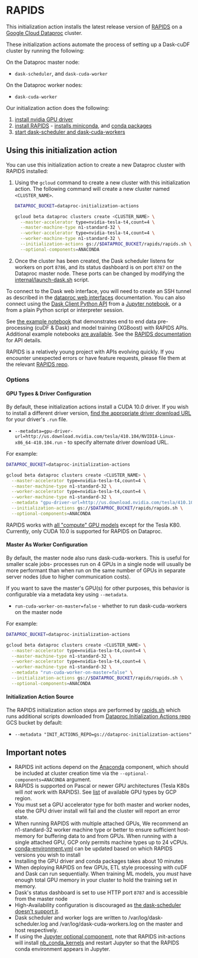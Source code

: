 # RAPIDS

This initialization action installs the latest release version of [RAPIDS](https://rapids.ai/) on a [Google Cloud Dataproc](https://cloud.google.com/dataproc) cluster. 

These initialization actions automate the process of setting up a Dask-cuDF cluster by running the following:

On the Dataproc master node:
- `dask-scheduler`, and `dask-cuda-worker`

On the Dataproc worker nodes:
- `dask-cuda-worker`

Our initialization action does the following:
1. [install nvidia GPU driver](internal/install-gpu-driver.sh)
2. [install RAPIDS](rapids.sh) - [installs miniconda](https://github.com/GoogleCloudPlatform/dataproc-initialization-actions/tree/master/conda), and [conda packages](internal/conda-environment.yml)
3. [start dask-scheduler and dask-cuda-workers](internal/launch-dask.sh)

## Using this initialization action
You can use this initialization action to create a new Dataproc cluster with RAPIDS installed:

1. Using the `gcloud` command to create a new cluster with this initialization action. The following command will create a new cluster named `<CLUSTER_NAME>`.

    ```bash
    DATAPROC_BUCKET=dataproc-initialization-actions

    gcloud beta dataproc clusters create <CLUSTER_NAME> \
      --master-accelerator type=nvidia-tesla-t4,count=4 \
      --master-machine-type n1-standard-32 \
      --worker-accelerator type=nvidia-tesla-t4,count=4 \
      --worker-machine-type n1-standard-32 \
      --initialization-actions gs://$DATAPROC_BUCKET/rapids/rapids.sh \
      --optional-components=ANACONDA
    ```

2. Once the cluster has been created, the Dask scheduler listens for workers on port `8786`, and its status dashboard is on port `8787` on the Dataproc master node. These ports can be changed by modifying the [internal/launch-dask.sh](launch-dask.sh) script.

To connect to the Dask web interface, you will need to create an SSH tunnel as described in the [dataproc web interfaces](https://cloud.google.com/dataproc/cluster-web-interfaces) documentation. You can also connect using the [Dask Client Python API](http://distributed.dask.org/en/latest/client.html) from a [Jupyter notebook](https://cloud.google.com/dataproc/docs/concepts/components/jupyter), or a from a plain Python script or interpreter session.

See [the example notebook](https://github.com/rapidsai/notebooks-extended/tree/master/advanced/E2E/taxi/NYCTaxi-E2E.ipynb) that demonstrates end to end data pre-processing (cuDF & Dask) and model training (XGBoost) with RAPIDS APIs. Additional example notebooks [are available](https://github.com/rapidsai/notebooks). See the [RAPIDS documentation](https://docs.rapids.ai/) for API details.

RAPIDS is a relatively young project with APIs evolving quickly. If you encounter unexpected errors or have feature requests, please file them at the relevant [RAPIDS repo](https://github.com/rapidsai).

### Options

#### GPU Types & Driver Configuration

By default, these initialization actions install a CUDA 10.0 driver. If you wish to install a different driver version, [find the appropriate driver download URL](https://www.nvidia.com/Download/index.aspx?lang=en-us) for your driver's `.run` file.

* `--metadata=gpu-driver-url=http://us.download.nvidia.com/tesla/410.104/NVIDIA-Linux-x86_64-410.104.run` - to specify alternate driver download URL.

For example:

```bash
DATAPROC_BUCKET=dataproc-initialization-actions

gcloud beta dataproc clusters create <CLUSTER_NAME> \
  --master-accelerator type=nvidia-tesla-t4,count=4 \
  --master-machine-type n1-standard-32 \
  --worker-accelerator type=nvidia-tesla-t4,count=4 \
  --worker-machine-type n1-standard-32 \
  --metadata "gpu-driver-url=http://us.download.nvidia.com/tesla/410.104/NVIDIA-Linux-x86_64-410.104.run" \
  --initialization-actions gs://$DATAPROC_BUCKET/rapids/rapids.sh \
  --optional-components=ANACONDA
```

RAPIDS works with [all "compute" GPU models](https://cloud.google.com/compute/docs/gpus/) except for the Tesla K80. Currently, only CUDA 10.0 is supported for RAPIDS on Dataproc.

#### Master As Worker Configuration

By default, the master node also runs dask-cuda-workers. This is useful for smaller scale jobs- processes run on 4 GPUs in a single node will usually be more performant than when run on the same number of GPUs in separate server nodes (due to higher communication costs).

If you want to save the master's GPU(s) for other purposes, this behavior is configurable via a metadata key using `--metadata`.

* `run-cuda-worker-on-master=false` - whether to run dask-cuda-workers on the master node

For example:
```bash
DATAPROC_BUCKET=dataproc-initialization-actions

gcloud beta dataproc clusters create <CLUSTER_NAME> \
  --master-accelerator type=nvidia-tesla-t4,count=4 \
  --master-machine-type n1-standard-32 \
  --worker-accelerator type=nvidia-tesla-t4,count=4 \
  --worker-machine-type n1-standard-32 \
  --metadata "run-cuda-worker-on-master=false" \
  --initialization-actions gs://$DATAPROC_BUCKET/rapids/rapids.sh \
  --optional-components=ANACONDA
```

#### Initialization Action Source

The RAPIDS initialization action steps are performed by [rapids.sh](rapids.sh) which runs additional scripts downloaded from [Dataproc Initialization Actions repo](https://pantheon.corp.google.com/storage/browser/dataproc-initialization-actions) GCS bucket by default:

* `--metadata "INIT_ACTIONS_REPO=gs://dataproc-initialization-actions"`


## Important notes
* RAPIDS init actions depend on the [Anaconda](https://cloud.google.com/dataproc/docs/concepts/components/anaconda) component, which should be included at cluster creation time via the `--optional-components=ANACONDA` argument.
* RAPIDS is supported on Pascal or newer GPU architectures (Tesla K80s will _not_ work with RAPIDS). See [list](https://cloud.google.com/compute/docs/gpus/) of available GPU types by GCP region.
* You must set a GPU accelerator type for both master and worker nodes, else the GPU driver install will fail and the cluster will report an error state.
* When running RAPIDS with multiple attached GPUs, We recommend an n1-standard-32 worker machine type or better to ensure sufficient host-memory for buffering data to and from GPUs. When running with a single attached GPU, GCP only permits machine types up to 24 vCPUs.
* [conda-environment.yml](internal/conda-environment.yml) can be updated based on which RAPIDS versions you wish to install
* Installing the GPU driver and conda packages takes about 10 minutes
* When deploying RAPIDS on few GPUs, ETL style processing with cuDF and Dask can run sequentially. When training ML models, you _must_ have enough total GPU memory in your cluster to hold the training set in memory.
* Dask's status dashboard is set to use HTTP port `8787` and is accessible from the master node
* High-Availability configuration is discouraged as [the dask-scheduler doesn't support it](https://github.com/dask/distributed/issues/1072).
* Dask scheduler and worker logs are written to /var/log/dask-scheduler.log and /var/log/dask-cuda-workers.log on the master and host respectively.
* If using the [Jupyter optional component](https://cloud.google.com/dataproc/docs/concepts/components/jupyter), note that RAPIDS init-actions will install [nb_conda_kernels](https://github.com/Anaconda-Platform/nb_conda_kernels) and restart Jupyter so that the RAPIDS conda environment appears in Jupyter.
